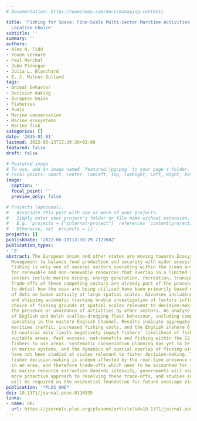 ```yaml
---
# Documentation: https://wowchemy.com/docs/managing-content/

title: 'Fishing for Space: Fine-Scale Multi-Sector Maritime Activities Influence Fisher
  Location Choice'
subtitle: ''
summary: ''
authors:
- Alex N. Tidd
- Youen Vermard
- Paul Marchal
- John Pinnegar
- Julia L. Blanchard
- E. J. Milner-Gulland
tags:
- Animal behavior
- Decision making
- European Union
- Fisheries
- Fuels
- Marine conservation
- Marine ecosystems
- Marine fish
categories: []
date: '2015-01-01'
lastmod: 2022-06-13T15:30:30+02:00
featured: false
draft: false

# Featured image
# To use, add an image named `featured.jpg/png` to your page's folder.
# Focal points: Smart, Center, TopLeft, Top, TopRight, Left, Right, BottomLeft, Bottom, BottomRight.
image:
  caption: ''
  focal_point: ''
  preview_only: false

# Projects (optional).
#   Associate this post with one or more of your projects.
#   Simply enter your project's folder or file name without extension.
#   E.g. `projects = ["internal-project"]` references `content/project/deep-learning/index.md`.
#   Otherwise, set `projects = []`.
projects: []
publishDate: '2022-06-13T13:30:29.712260Z'
publication_types:
- '2'
abstract: The European Union and other states are moving towards Ecosystem Based Fisheries
  Management to balance food production and security with wider ecosystem concerns.
  Fishing is only one of several sectors operating within the ocean environment, competing
  for renewable and non-renewable resources that overlap in a limited space. Other
  sectors include marine mining, energy generation, recreation, transport and conservation.
  Trade-offs of these competing sectors are already part of the process but attempts
  to detail how the seas are being utilised have been primarily based on compilations
  of data on human activity at large spatial scales. Advances including satellite
  and shipping automatic tracking enable investigation of factors influencing fishers’
  choice of fishing grounds at spatial scales relevant to decision-making, including
  the presence or avoidance of activities by other sectors. We analyse the determinants
  of English and Welsh scallop-dredging fleet behaviour, including competing sectors,
  operating in the eastern English Channel. Results indicate aggregate mining activity,
  maritime traffic, increased fishing costs, and the English inshore 6 and French
  12 nautical mile limits negatively impact fishers’ likelihood of fishing in otherwise
  suitable areas. Past success, net-benefits and fishing within the 12 NM predispose
  fishers to use areas. Systematic conservation planning has yet to be widely applied
  in marine systems, and the dynamics of spatial overlap of fishing with other activities
  have not been studied at scales relevant to fisher decision-making. This study demonstrates
  fisher decision-making is indeed affected by the real-time presence of other sectors
  in an area, and therefore trade-offs which need to be accounted for in marine planning.
  As marine resource extraction demands intensify, governments will need to take a
  more proactive approach to resolving these trade-offs, and studies such as this
  will be required as the evidential foundation for future seascape planning.
publication: '*PLOS ONE*'
doi: 10.1371/journal.pone.0116335
links:
- name: URL
  url: https://journals.plos.org/plosone/article?id=10.1371/journal.pone.0116335
---
```

